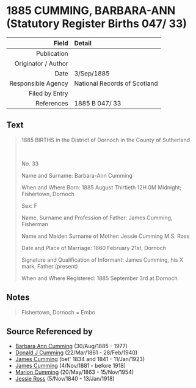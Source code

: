 ﻿---
layout: page
permalink: /sources/s44060203
---

# 1885 CUMMING, BARBARA-ANN (Statutory Register Births 047/  33)

Field | Detail
---:|:---
Publication | 
Originator / Author | 
Date | 3/Sep/1885
Responsible Agency | National Records of Scotland
Filed by Entry | 
References | 1885 B 047/ 33

## Text

> 1885 BIRTHS in the District of Dornoch in the County of Sutherland
>
> <br/>
>
> No. 33
>
> Name and Surname: Barbara-Ann Cumming
>
> When and Where Born: 1885 August Thirtieth 12H 0M Midnight; Fishertown, Dornoch
>
> Sex: F
>
> Name, Surname and Profession of Father: James Cumming, Fisherman
>
> Name and Maiden Surname of Mother: Jessie Cumming M.S. Ross
>
> Date and Place of Marriage: 1860 February 21st, Dornoch
>
> Signature and Qualification of Informant: James Cumming, his X mark, Father (present)
>
> When and Where Registered: 1885 September 3rd at Dornoch
>

## Notes

> Fishertown, Dornoch = Embo
>


## Source Referenced by

* [Barbara Ann Cumming](../people/@57039529@-barbara-ann-cumming-b1885-8-30-d1977.md) (30/Aug/1885 - 1977)
* [Donald J Cumming](../people/@20465544@-donald-j-cumming-b1861-3-22-d1940-2-28.md) (22/Mar/1861 - 28/Feb/1940)
* [James Cumming](../people/@66384942@-james-cumming-b1834~1841-d1923-1-11.md) (bet' 1834 and 1841 - 11/Jan/1923)
* [James Cumming](../people/@64418166@-james-cumming-b1881-11-4-d1918.md) (4/Nov/1881 - before 1918)
* [Marion Cumming](../people/@59851647@-marion-cumming-b1863-5-20-d1954-11-15.md) (20/May/1863 - 15/Nov/1954)
* [Jessie Ross](../people/@60546968@-jessie-ross-b1840-11-5-d1918-1-13.md) (5/Nov/1840 - 13/Jan/1918)
